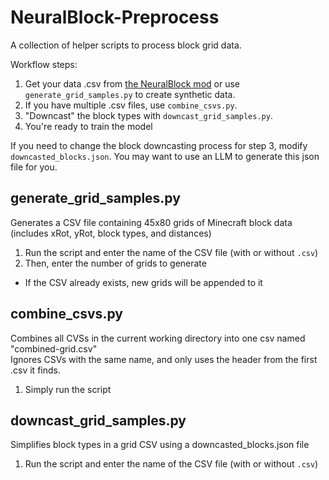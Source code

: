 # NeuralBlock-Preprocess
A collection of helper scripts to process block grid data.

Workflow steps:
1. Get your data .csv from [the NeuralBlock mod](https://github.com/TheIcyStar/NeuralBlock) or use `generate_grid_samples.py` to create synthetic data.
2. If you have multiple .csv files, use `combine_csvs.py`.
3. "Downcast" the block types with `downcast_grid_samples.py`.
4. You're ready to train the model

If you need to change the block downcasting process for step 3, modify `downcasted_blocks.json`. You may want to use an LLM to generate this json file for you.

## generate_grid_samples.py
Generates a CSV file containing 45x80 grids of Minecraft block data (includes xRot,
yRot, block types, and distances)

1. Run the script and enter the name of the CSV file (with or without `.csv`)
2. Then, enter the number of grids to generate
- If the CSV already exists, new grids will be appended to it

## combine_csvs.py
Combines all CVSs in the current working directory into one csv named "combined-grid.csv"\
Ignores CSVs with the same name, and only uses the header from the first .csv it finds.

1. Simply run the script

## downcast_grid_samples.py
Simplifies block types in a grid CSV using a downcasted_blocks.json file

1. Run the script and enter the name of the CSV file (with or without `.csv`)
